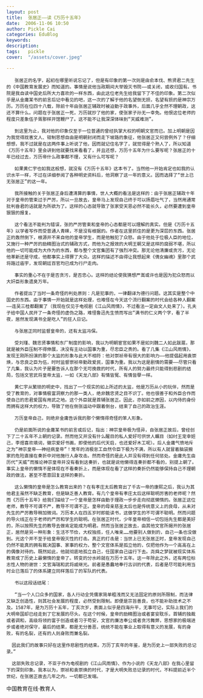 ```yaml
---
layout: post  
title:  张居正——读《万历十五年》  
date:  2006-11-06 10:50  
author: Pickle Cai  
categories: EduBlog  
keywords: 
description:   
tags:	pickle   
cover:  "/assets/cover.jpeg"  

---  
```

    
       张居正的名字，起初在哪里听说忘记了，但是有印象的第一次则是由俞本伐、熊贤君二先生的《中国教育发展史》而知道的。事情是说他当政期间大举毁灭书院——或关闭，或收归国有。书院是我自读中国史后所大力喜欢的一样东西，由此这位老先生给我留下了不佳的印象。第二次似乎是从金庸某书的前言后记中看见的吧，这一次的了解于他的名望倒无损，名望有损的是神宗万历。万历在位四十八载，除前十年由张居正辅政时被迫勤于政事外，后面几乎全然不理朝政，这还不算什么。问题在于张居正一死，万历就抄了他的家，使张家子孙无一幸免。他恨这位老师的程度只差象伍子胥那样开馆鞭尸了。这不能不让我深深体味到“天威难测”。

       到这里为止，我对他的印象仅至于一位普通的曾经执掌大权的明朝文官而已。加上明朝是因为我觉得戕害文人、钳制思想自由是明朝封闭而走下坡路的象征，他张居正又何尝例外了？仔细想想，我不过就是在这两件事上听说了他，因而就记住名字了，就觉得是个熟人了，所以知道《万历十五年》里会讲到他就要找来看看了，并且还想，万历十五年为什么要写呢？张居正的十年已经过去，万历帝什么政事都不理，又有什么可写呢？

       如果黄仁宇也如我这般想，就没有《万历十五年》这本书了。当然他一开始肯定也如我的认识水平一样，不过在详细参阅了各种明史资料后，他洞察了这一年的意义。因而选择了“世上已无张居正”的这一年。

       我所接触的关于张居正身后遭清算的事情，世人大概的看法是这样的：由于张居正辅政十年对于皇帝的管束过于严厉，所以一旦故去，皇帝马上发现自己终于可以扬眉吐气了，当然用通常批判昏君的话就是为所欲为了。这样的心态就导致了张家受天恩必然不能长久，必然要遭到皇帝狠狠的报复。

       这个看法不能判为错误，张的严厉管束和皇帝的心态都是可以理解的真实。但是《万历十五年》以学者写作而受普通人青睐，不是没有根据的。作者在这里抓住的是更为深层的东西。张居正的轰然倒下，根源并不来自他的皇帝学生，而是他触犯了众怒。由于他处于位极人臣的地位，又施行一种严厉的励精图治式的辅政方式，而他为之报效的大明王朝又是这样的腐弱不堪，所以他的一切可能成为大作为的东西，都与整个文官集团有了强烈冲突。那无论他清廉或贪污，无论他革新还是守成，他都事实上得罪了大众。这样的描述不由得让我想起来《倩女幽魂》里那个武将路过庙宇，发现朝廷百官均已成为行尸走肉。

       事实的重心不在于是否贪污，是否忠心。这样的结论使我猜想严嵩或许也是因为犯众怒而以大奸臣形象遗臭万年。

       作者提出了当时一条奇怪的判处原则：凡是犯事的，一律翻译为德行问题。这其实是整个中国史的东西。由于事情一开始就是这样处理，也难怪在今天这个流行翻案的时代会给各种人翻案——连吴三桂都翻案了（我现在仅见于电视剧《江山风雨情》，不过看法一定由文人处来了）。孔夫子给中国人民开了一条奇怪的虚伪之路，难怪鲁迅先生愤而写出“满书的仁义两个字，看了半夜，居然发现满书全是吃人”的狂人日记。

       与张居正同时监督皇帝的，还有太监冯保。

       受刘瑾、魏忠贤事情和东厂制度的影响，我以为明朝宦官如果不是如刘魏二人如此跋扈，那就是被外臣压制不得伸展，决没有主动以国事为重，尽忠臣之责的。看了几集《江山风雨情》，发现王刚所扮演的那个太监的形象与此大不相符：他对崇祯帝有很大的影响力——他提倡起用袁崇焕，与忠良之臣为伍，时时监督崇祯帝勤政爱民，国事为重。我以为这是剧情的需要——尽管只看了几集，我认为片子是要告诉人在那个无可挽救的时代，所有人的努力最终只能得到悲剧的结局，包括文官武将皇帝太监，一如《天龙八部》有情皆冤、有情皆孽一样。

       黄仁宇从繁琐的明史中，找出了一个现实的如上所述的太监，他是万历从小的玩伴，然而是受了教育的，对事情极富洞察力的那一类人，绝非魏忠贤之目不识丁。他也很善于和外臣合作而使自己的忠君爱国有用武之地。这个外臣就是首辅张居正。因此，亦如前之原因，以内侍的身份而拥有这样大的权力，导致了他在倒张运动中跟着倒台，结束了自己的政治生涯。

       万历皇帝自己，则绝非金庸告诉我的那个懒惰得奇怪的笨人形象。

       仍是前面所说的金庸某书的前言或后记，指出：神宗皇帝极为怪异，自张居正故后，曾经创下了二十五年不上朝的记录。然而他又并没有什么醒目的私人爱好可供世人瞩目（如纣王宠幸妲己，李煜喜欢填词，徽宗爱好书画，即使他的后代天启，也还爱好木工呢）。后人金庸气愤地斥之为“神宗皇帝——神经病皇帝”！常年的消极怠工自然令臣下极为不满，所以有人就冒着脑袋搬家的危险直接在奏折中对他施行人身攻击。然而奇怪的是此人并没有得到任何惩处。金庸先生由历代“天威”而推论神宗皇帝并没有看到这奏折，也就是说他懒得连奏折都不看的，别提上朝了。事实上皇帝的懒惰不是体现在不看奏折上，而是体现在看了这样的奏折仍然能够保持自己不理朝政的做法，甚至不愿意回复这样的奏折。

       这么懒惰的皇帝是怎么教育出来的？在有孝庄太后教育出了千古一帝的康熙之后，我认为其他君主虽然不缺乏教育，但是缺乏善人教育。有几个皇帝有孝庄太后这样聪明厉害的老师呢？然而《万历十五年》给我们描绘了一个皇帝是怎样由勤于理政一步步走向彻底懒惰的。张居正这位老师，教导不可谓不严，教导不可谓不正。皇帝的母亲慈圣太后也是传统意义上的良母，从未对先生的严厉教导稍加微词。万历本人在四五岁时即能读书，这做学生的不可谓不聪明。然而问题的导火线正在于老师的严厉和学生的聪明。在张居正时代，少年皇帝相信一切包括先生都是美好的，所以按照先生的教导去做肯定能成为明君。然而当张居正故去，由其他文官所揭开的张居正，居然是另一种形象：生活不节俭，大权独揽，任人唯亲……他要别人做到的，自己一条也没做到。光这个并不至于给皇帝毁灭性的打击。真正的打击是：当世上已无张居正时，皇帝发现自己仍然不能真的拥有裁决国事、家事的权力，整个文官体系是孤立他的，仅把他作为一个高高在上的偶像对待的。既然如此，他就彻底地孤立自己，任国家自己运行下去。尧舜之梦就被现实体系教育成了历史上最懒惰的皇帝了。转变的分水岭就在万历十五年。这一年除此之外，还有两位标志性人物的谢世：文官海瑞和武将戚继光。前者是愚蠢地奉行古训的代表，后者是尽可能利用当时业已落后了的体系建立同样落后了的军队的代表。

       书以这段话结尾：

       “当一个人口众多的国家，各人行动全凭儒家简单粗浅而又无法固定的原则所限制，而法律又缺乏创造性，则其社会发展的程度，必然受到限制。即便是宗旨善良，也不能补助技术之不及。1587年，是为万历十五年，丁亥次岁，表面上似乎是四海升平，无事可记，实际上我们的大明帝国却已经走到了它发展的尽头。在这个时候，皇帝的励精图治或者宴安耽乐，首辅的独裁或者调和，高级将领的富于创造或者习于苟安，文官的廉洁奉公或者贪污舞弊，思想家的极端进步或者绝对保守，最后的结果，都是无分善恶，统统不能在事业上取得有意义的发展，有的身败，有的名裂，还有的人则身败而兼名裂。

      因此我们的故事只好在这里作悲剧性的结束。万历丁亥年的年鉴，是为历史上一部失败的总记录。”

      这部失败总记录，不亚于作为电视剧的《江山风雨情》、作为小说的《天龙八部》在我心里留下的深刻印象。我本以为，崇祯和袁崇焕的时代，才是大明失败总记录的时代，不料提前近半个世纪，在张居正故去几年之内，一切都已发端。

       

		    
 中国教育在线·教育人

